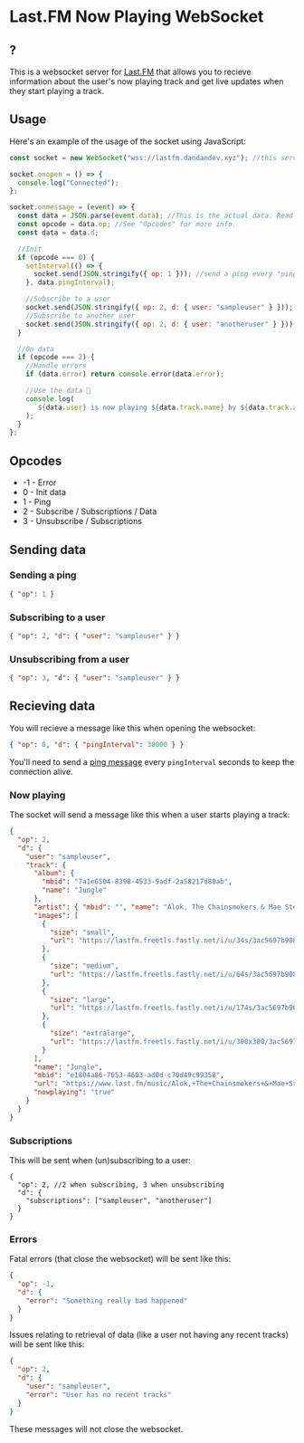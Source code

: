 # Last.FM Now Playing WebSocket

## ?

This is a websocket server for [Last.FM](https://www.last.fm/) that allows you to recieve information about the user's now playing track and get live updates when they start playing a track.

## Usage

Here's an example of the usage of the socket using JavaScript:

```js
const socket = new WebSocket("wss://lastfm.dandandev.xyz"); //this server is public btw :D

socket.onopen = () => {
  console.log("Connected");
};

socket.onmessage = (event) => {
  const data = JSON.parse(event.data); //This is the actual data. Read "Recieving data" for more info.
  const opcode = data.op; //See "Opcodes" for more info.
  const data = data.d;

  //Init
  if (opcode === 0) {
    setInterval(() => {
      socket.send(JSON.stringify({ op: 1 })); //send a ping every "pingInterval" ms
    }, data.pingInterval);

    //Subscribe to a user
    socket.send(JSON.stringify({ op: 2, d: { user: "sampleuser" } }));
    //Subscribe to another user
    socket.send(JSON.stringify({ op: 2, d: { user: "anotheruser" } }));
  }

  //On data
  if (opcode === 2) {
    //Handle errors
    if (data.error) return console.error(data.error);

    //Use the data 🎉
    console.log(
      `${data.user} is now playing ${data.track.name} by ${data.track.artist.name}`
    );
  }
};
```

## Opcodes

- -1 - Error
- 0 - Init data
- 1 - Ping
- 2 - Subscribe / Subscriptions / Data
- 3 - Unsubscribe / Subscriptions

## Sending data

### Sending a ping

```json
{ "op": 1 }
```

### Subscribing to a user

```json
{ "op": 2, "d": { "user": "sampleuser" } }
```

### Unsubscribing from a user

```json
{ "op": 3, "d": { "user": "sampleuser" } }
```

## Recieving data

You will recieve a message like this when opening the websocket:

```json
{ "op": 0, "d": { "pingInterval": 30000 } }
```

You'll need to send a [ping message](#sending-a-ping) every `pingInterval` seconds to keep the connection alive.

### Now playing

The socket will send a message like this when a user starts playing a track:

```json
{
  "op": 2,
  "d": {
    "user": "sampleuser",
    "track": {
      "album": {
        "mbid": "7a1e6504-8398-4533-9adf-2a58217d80ab",
        "name": "Jungle"
      },
      "artist": { "mbid": "", "name": "Alok, The Chainsmokers & Mae Stephens" },
      "images": [
        {
          "size": "small",
          "url": "https://lastfm.freetls.fastly.net/i/u/34s/3ac5697b9089eeb4f107ded75797c13e.jpg"
        },
        {
          "size": "medium",
          "url": "https://lastfm.freetls.fastly.net/i/u/64s/3ac5697b9089eeb4f107ded75797c13e.jpg"
        },
        {
          "size": "large",
          "url": "https://lastfm.freetls.fastly.net/i/u/174s/3ac5697b9089eeb4f107ded75797c13e.jpg"
        },
        {
          "size": "extralarge",
          "url": "https://lastfm.freetls.fastly.net/i/u/300x300/3ac5697b9089eeb4f107ded75797c13e.jpg"
        }
      ],
      "name": "Jungle",
      "mbid": "e1804a86-7653-4603-ad0d-c70d49c99358",
      "url": "https://www.last.fm/music/Alok,+The+Chainsmokers+&+Mae+Stephens/_/Jungle",
      "nowplaying": "true"
    }
  }
}
```

### Subscriptions

This will be sent when (un)subscribing to a user:

```jsonc
{
  "op": 2, //2 when subscribing, 3 when unsubscribing
  "d": {
    "subscriptions": ["sampleuser", "anotheruser"]
  }
}
```

### Errors

Fatal errors (that close the websocket) will be sent like this:

```json
{
  "op": -1,
  "d": {
    "error": "Something really bad happened"
  }
}
```

Issues relating to retrieval of data (like a user not having any recent tracks) will be sent like this:

```json
{
  "op": 2,
  "d": {
    "user": "sampleuser",
    "error": "User has no recent tracks"
  }
}
```

These messages will not close the websocket.

